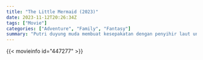 ```yaml
---
title: "The Little Mermaid (2023)"
date: 2023-11-12T20:26:34Z
tags: ["Movie"]
categories: ["Adventure", "Family", "Fantasy"]
summary: "Putri duyung muda membuat kesepakatan dengan penyihir laut untuk menukar suaranya yang indah dengan kaki manusia sehingga dia dapat menjelajahi dunia di atas air dan mengesankan seorang pangeran."
---
```


<mux-player stream-type="on-demand"
src="https://kp3d-my.sharepoint.com/personal/ryoo_kp3d_onmicrosoft_com/_layouts/15/download.aspx?share=EX9q1ouy9CBNsQu3DC4EdfYB3pnjT1vadFLMx1LT6oqsug" prefer-playback="mse" controls>

</mux-player>


{{< movieinfo id="447277" >}}

<script src="https://cdn.jsdelivr.net/npm/@mux/mux-player"></script>

 <script type="application/ld+json ">
{
"@context": "https://schema.org/",
"@type": "VideoObject",
"name": "The Little Mermaid",
"contentUrl": "https://stream.mux.com/VnbzdNH3MnAf36MRzBloRSvU7GEWoQc00Bix6Dk01PYJ8.m3u8",
"thumbnailUrl": "https://www.themoviedb.org/t/p/original/q1l20kUMfrXvr2w6rwiyydLYNg6.jpg?width=314&fit_mode=preserve&time=25",
"uploadDate": "2023-11-12T20:26:34Z",
}

</script>